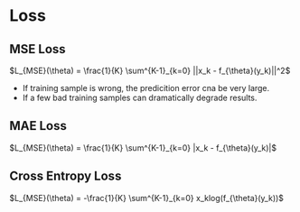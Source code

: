 # Loss

## MSE Loss

$L_{MSE}(\theta) = \frac{1}{K} \sum^{K-1}_{k=0} ||x_k - f_{\theta}(y_k)||^2$

- If training sample is wrong, the predicition error cna be very large.
- If a few bad training samples can dramatically degrade results.

## MAE Loss

$L_{MSE}(\theta) = \frac{1}{K} \sum^{K-1}_{k=0} |x_k - f_{\theta}(y_k)|$

## Cross Entropy Loss

$L_{MSE}(\theta) = -\frac{1}{K} \sum^{K-1}_{k=0} x_klog(f_{\theta}(y_k))$